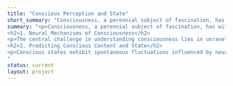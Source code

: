 ```yaml
---
title: "Conscious Perception and State"
short_summary: "Consciousness, a perennial subject of fascination, has witnessed a surge in scientific exploration over recent decades."
summary: "<p>Consciousness, a perennial subject of fascination, has witnessed a surge in scientific exploration over recent decades. The primary objectives of the science of consciousness involve elucidating the neural mechanisms governing conscious states and devising methodologies for diagnosing and recovering impaired consciousness. SFIM actively contributes to this scientific realm through the utilization of cutting-edge computational and neuroimaging tools, including high-field fMRI, MEG, and pupillometry, to investigate two pivotal themes in the study of consciousness.</p>
<h2>1. Neural Mechanisms of Consciousness</h2>
<p>The central challenge in understanding consciousness lies in unraveling how neural processes give rise to subjective states of conscious experience. Additionally, there is an interest in discerning how diverse sources of content in conscious experiences (such as vision versus audition, or sight versus imagery) share common neural networks. Several projects within SFIM employ afterimages as a perceptual model to delve into these inquiries and explore the neural underpinnings of conscious experience.</p>
<h2>2. Predicting Conscious Content and State</h2>
<p>Conscious states exhibit spontaneous fluctuations influenced by neurophysiological dynamics. The ability to predict conscious states from physiological indicators holds broad significance for both experimental and clinical domains. Two specific projects in SFIM employ electrophysiology and real time pupillometry methods to forecast states of arousal/vigilance linked with conscious states (Samika, Sharif, and colleagues). Additionally, predicting the content of consciousness (i.e., the subjects of conscious perception) is crucial for accounting for variability in neural signals. Javier and colleagues are leading projects exploring how the content of conscious perception during resting-state fMRI can impact recorded activity on an individual subject basis.</p>
"
status: current
layout: project
---
```

